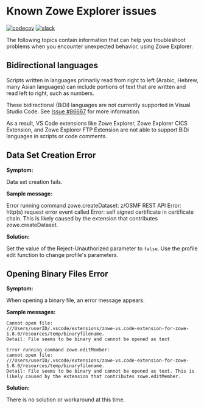 # Known Zowe Explorer issues

[![codecov](https://codecov.io/gh/zowe/vscode-extension-for-zowe/branch/main/graph/badge.svg)](https://codecov.io/gh/zowe/vscode-extension-for-zowe)
[![slack](https://img.shields.io/badge/chat-on%20Slack-blue)](https://app.slack.com/client/T1BAJVCTY/CUVE37Z5F)

The following topics contain information that can help you troubleshoot problems when you encounter unexpected behavior, using Zowe Explorer.

## Bidirectional languages

Scripts written in languages primarily read from right to left (Arabic, Hebrew, many Asian languages) can include portions of text that are written and read left to right, such as numbers.

These bidirectional (BiDi) languages are not currently supported in Visual Studio Code. See [Issue #86667](https://github.com/microsoft/vscode/issues/86667) for more information.

As a result, VS Code extensions like Zowe Explorer, Zowe Explorer CICS Extension, and Zowe Explorer FTP Extension are not able to support BiDi languages in scripts or code comments.

## Data Set Creation Error

**Symptom:**

Data set creation fails.

**Sample message:**

Error running command zowe.createDataset: z/OSMF REST API Error: http(s) request error event called Error: self signed certificate in certificate chain. This is likely caused by the extension that contributes zowe.createDataset.

**Solution:**

Set the value of the Reject-Unauthorized parameter to `false`. Use the profile edit function to change profile's parameters.

## Opening Binary Files Error

**Symptom:**

When opening a binary file, an error message appears.

**Sample messages:**

```
Cannot open file:
///Users/userID/.vscode/extensions/zowe-vs.code-extension-for-zowe-1.8.0/resources/temp/binaryfilename.
Detail: File seems to be binary and cannot be opened as text
```

```
Error running command zowe.editMember:
cannot open file:
///Users/userID/.vscode/extensions/zowe-vs.code-extension-for-zowe-1.8.0/resources/temp/binaryfilename.
Detail: File seems to be binary and cannot be opened as text. This is likely caused by the extension that contributes zowe.editMember.
```

**Solution:**

There is no solution or workaround at this time.